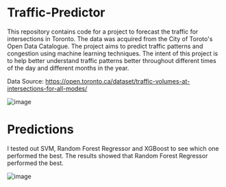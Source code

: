 # Traffic-Predictor
This repository contains code for a project to forecast the traffic for intersections in Toronto. The data was acquired from the City of Toroto's Open Data Catalogue. The project aims to predict traffic patterns and congestion using machine learning techniques. The intent of this project is to help better understand traffic patterns better throughout different times of the day and different months in the year.

Data Source:
https://open.toronto.ca/dataset/traffic-volumes-at-intersections-for-all-modes/


![image](https://github.com/andrewyu321/Traffic-Forecasting/assets/110316055/bf3672cd-9dfb-4ecc-a170-dc96a412b36b)


# Predictions
I tested out SVM, Random Forest Regressor and XGBoost to see which one performed the best. The results showed that Random Forest Regressor performed the best.


![image](https://github.com/andrewyu321/Traffic-Forecasting/assets/110316055/6445ea39-e68c-411e-8b1d-050a56bc42fc)

